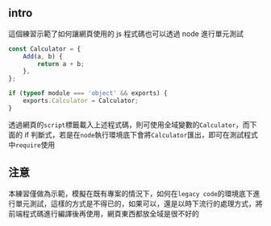 ## intro

這個練習示範了如何讓網頁使用的 js 程式碼也可以透過 node 進行單元測試

```js
const Calculator = {
	Add(a, b) {
		return a + b;
	},
};

if (typeof module === 'object' && exports) {
	exports.Calculator = Calculator;
}
```

透過網頁的`script`標籤載入上述程式碼，則可使用全域變數的`Calculator`，而下面的 if 判斷式，若是在`node`執行環境底下會將`Calculator`匯出，即可在測試程式中`require`使用

## 注意

本練習僅做為示範，模擬在既有專案的情況下，如何在`legacy code`的環境底下進行單元測試，這樣的方式是不得已的，如果可以，還是以時下流行的處理方式，將前端程式碼進行編譯後再使用，網頁東西都放全域是很不好的
